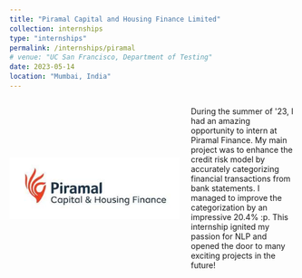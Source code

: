 ```yaml
---
title: "Piramal Capital and Housing Finance Limited"
collection: internships
type: "internships"
permalink: /internships/piramal
# venue: "UC San Francisco, Department of Testing"
date: 2023-05-14
location: "Mumbai, India"
---
```


<div style="display: flex; align-items: center;">
  <img src="../images/pcfhl.jpeg" alt="" width="300" style="margin-right: 20px;">
  <p>During the summer of '23, I had an amazing opportunity to intern at Piramal Finance. My main project was to enhance the credit risk model by accurately categorizing financial transactions from bank statements. I managed to improve the categorization by an impressive 20.4% :p. This internship ignited my passion for NLP and opened the door to many exciting projects in the future!
</p>
</div>


